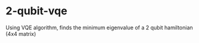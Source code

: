 # 2-qubit-vqe
Using VQE algorithm, finds the minimum eigenvalue of a 2 qubit hamiltonian (4x4 matrix)
